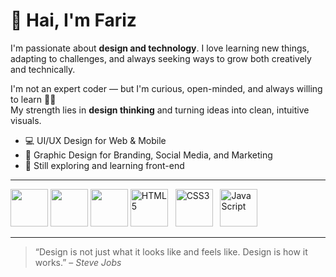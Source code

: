 # 👋 Hai, I'm Fariz

I'm passionate about **design and technology**. I love learning new things, adapting to challenges, and always seeking ways to grow both creatively and technically.

I'm not an expert coder — but I'm curious, open-minded, and always willing to learn 👨‍💻  
My strength lies in **design thinking** and turning ideas into clean, intuitive visuals.


- 💻 UI/UX Design for Web & Mobile
- 🎨 Graphic Design for Branding, Social Media, and Marketing
- 🧠 Still exploring and learning front-end

---
<p>
  <img src="https://cdn.jsdelivr.net/gh/devicons/devicon@latest/icons/figma/figma-original.svg" width="60" />
  <img src="https://cdn.jsdelivr.net/gh/devicons/devicon@latest/icons/illustrator/illustrator-original.svg" width="60" />
  <img src="https://cdn.jsdelivr.net/gh/devicons/devicon@latest/icons/canva/canva-original.svg" width="60" />
  <img src="https://cdn.jsdelivr.net/gh/devicons/devicon/icons/html5/html5-original.svg" alt="HTML5" width="60"/> &nbsp;
  <img src="https://cdn.jsdelivr.net/gh/devicons/devicon/icons/css3/css3-original.svg" alt="CSS3" width="60"/> &nbsp;
  <img src="https://cdn.jsdelivr.net/gh/devicons/devicon/icons/javascript/javascript-original.svg" alt="JavaScript" width="60"/> &nbsp;
</p>

---

> “Design is not just what it looks like and feels like. Design is how it works.” – *Steve Jobs*
